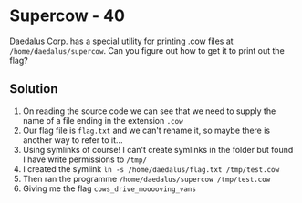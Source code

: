 # Supercow - 40
Daedalus Corp. has a special utility for printing .cow files at `/home/daedalus/supercow`. Can you figure out how to get it to print out the flag?

## Solution
1. On reading the source code we can see that we need to supply the name of a file ending in the extension `.cow`
2. Our flag file is `flag.txt` and we can't rename it, so maybe there is another way to refer to it...
3. Using symlinks of course! I can't create symlinks in the folder but found I have write permissions to `/tmp/`
4. I created the symlink `ln -s /home/daedalus/flag.txt /tmp/test.cow`
5. Then ran the programme `/home/daedalus/supercow /tmp/test.cow`
6. Giving me the flag `cows_drive_mooooving_vans`
